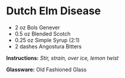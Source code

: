 # Dutch Elm Disease

* 2 oz Bols Genever
* 0.5 oz Blended Scotch
* 0.25 oz Simple Syrup (2:1)
* 2 dashes Angostura Bitters

__Instructions:__ _Stir, strain, over ice, lemon twist_

__Glassware:__ Old Fashioned Glass